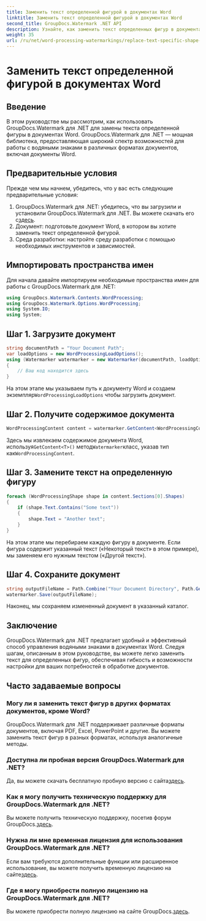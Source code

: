 ```yaml
---
title: Заменить текст определенной фигурой в документах Word
linktitle: Заменить текст определенной фигурой в документах Word
second_title: GroupDocs.Watermark .NET API
description: Узнайте, как заменить текст определенных фигур в документах Word с помощью GroupDocs.Watermark для .NET. Следуйте нашему пошаговому руководству.
weight: 35
url: /ru/net/word-processing-watermarkings/replace-text-specific-shape-word-docs/
---
```


# Заменить текст определенной фигурой в документах Word

## Введение
В этом руководстве мы рассмотрим, как использовать GroupDocs.Watermark для .NET для замены текста определенной фигуры в документах Word. GroupDocs.Watermark для .NET — мощная библиотека, предоставляющая широкий спектр возможностей для работы с водяными знаками в различных форматах документов, включая документы Word.
## Предварительные условия
Прежде чем мы начнем, убедитесь, что у вас есть следующие предварительные условия:
1.  GroupDocs.Watermark для .NET: убедитесь, что вы загрузили и установили GroupDocs.Watermark для .NET. Вы можете скачать его с[здесь](https://releases.groupdocs.com/Watermark/net/).
2. Документ: подготовьте документ Word, в котором вы хотите заменить текст определенной фигурой.
3. Среда разработки: настройте среду разработки с помощью необходимых инструментов и зависимостей.

## Импортировать пространства имен
Для начала давайте импортируем необходимые пространства имен для работы с GroupDocs.Watermark для .NET:
```csharp
using GroupDocs.Watermark.Contents.WordProcessing;
using GroupDocs.Watermark.Options.WordProcessing;
using System.IO;
using System;
```
## Шаг 1. Загрузите документ
```csharp
string documentPath = "Your Document Path";
var loadOptions = new WordProcessingLoadOptions();
using (Watermarker watermarker = new Watermarker(documentPath, loadOptions))
{
    // Ваш код находится здесь
}
```
 На этом этапе мы указываем путь к документу Word и создаем экземпляр`WordProcessingLoadOptions` чтобы загрузить документ.
## Шаг 2. Получите содержимое документа
```csharp
WordProcessingContent content = watermarker.GetContent<WordProcessingContent>();
```
 Здесь мы извлекаем содержимое документа Word, используя`GetContent<T>()` метод`Watermarker`класс, указав тип как`WordProcessingContent`.
## Шаг 3. Замените текст на определенную фигуру
```csharp
foreach (WordProcessingShape shape in content.Sections[0].Shapes)
{
    if (shape.Text.Contains("Some text"))
    {
        shape.Text = "Another text";
    }
}
```
На этом этапе мы перебираем каждую фигуру в документе. Если фигура содержит указанный текст («Некоторый текст» в этом примере), мы заменяем его нужным текстом («Другой текст»).
## Шаг 4. Сохраните документ
```csharp
string outputFileName = Path.Combine("Your Document Directory", Path.GetFileName(documentPath));
watermarker.Save(outputFileName);
```
Наконец, мы сохраняем измененный документ в указанный каталог.

## Заключение
GroupDocs.Watermark для .NET предлагает удобный и эффективный способ управления водяными знаками в документах Word. Следуя шагам, описанным в этом руководстве, вы можете легко заменить текст для определенных фигур, обеспечивая гибкость и возможности настройки для ваших потребностей в обработке документов.
## Часто задаваемые вопросы
### Могу ли я заменить текст фигур в других форматах документов, кроме Word?
GroupDocs.Watermark для .NET поддерживает различные форматы документов, включая PDF, Excel, PowerPoint и другие. Вы можете заменить текст фигур в разных форматах, используя аналогичные методы.
### Доступна ли пробная версия GroupDocs.Watermark для .NET?
 Да, вы можете скачать бесплатную пробную версию с сайта[здесь](https://releases.groupdocs.com/).
### Как я могу получить техническую поддержку для GroupDocs.Watermark для .NET?
Вы можете получить техническую поддержку, посетив форум GroupDocs.[здесь](https://forum.groupdocs.com/c/watermark/19).
### Нужна ли мне временная лицензия для использования GroupDocs.Watermark для .NET?
 Если вам требуются дополнительные функции или расширенное использование, вы можете получить временную лицензию на сайте[здесь](https://purchase.groupdocs.com/temporary-license/).
### Где я могу приобрести полную лицензию на GroupDocs.Watermark для .NET?
 Вы можете приобрести полную лицензию на сайте GroupDocs.[здесь](https://purchase.groupdocs.com/buy).